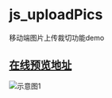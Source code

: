 # js_uploadPics
移动端图片上传裁切功能demo



## [在线预览地址](http://www.imzouyang.com/project/upload/)

![示意图1](http://imzouyang.com/images/up_sample.jpg)

